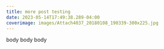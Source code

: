 ```yaml
---
title: more post testing
date: 2023-05-14T17:49:38.289-04:00
coverimage: images/Attach4037_20180108_190339-300x225.jpg
---
```

body body body
